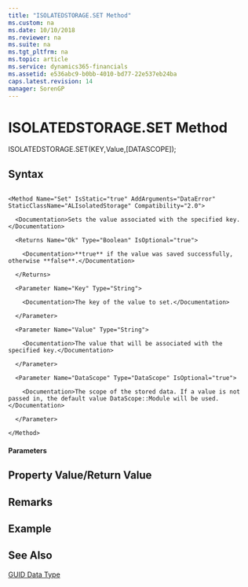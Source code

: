 ```yaml
---
title: "ISOLATEDSTORAGE.SET Method"
ms.custom: na
ms.date: 10/10/2018
ms.reviewer: na
ms.suite: na
ms.tgt_pltfrm: na
ms.topic: article
ms.service: dynamics365-financials
ms.assetid: e536abc9-b0bb-4010-bd77-22e537eb24ba
caps.latest.revision: 14
manager: SorenGP
---
```


# ISOLATEDSTORAGE.SET Method

ISOLATEDSTORAGE.SET(KEY,Value,[DATASCOPE]);

## Syntax  

```  

<Method Name="Set" IsStatic="true" AddArguments="DataError" StaticClassName="ALIsolatedStorage" Compatibility="2.0">

  <Documentation>Sets the value associated with the specified key.</Documentation>

  <Returns Name="Ok" Type="Boolean" IsOptional="true">

    <Documentation>**true** if the value was saved successfully, otherwise **false**.</Documentation>

  </Returns>

  <Parameter Name="Key" Type="String">

    <Documentation>The key of the value to set.</Documentation>

  </Parameter>

  <Parameter Name="Value" Type="String">

    <Documentation>The value that will be associated with the specified key.</Documentation>

  </Parameter>

  <Parameter Name="DataScope" Type="DataScope" IsOptional="true">

    <Documentation>The scope of the stored data. If a value is not passed in, the default value DataScope::Module will be used.</Documentation>

  </Parameter>

</Method>   
```  

#### Parameters

## Property Value/Return Value

## Remarks

## Example

## See Also  
 [GUID Data Type](../datatypes/devenv-GUID-Data-Type.md)
